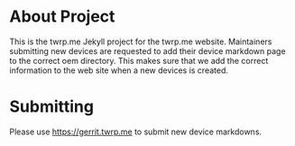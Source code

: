# About Project

This is the twrp.me Jekyll project for the twrp.me website.
Maintainers submitting new devices are requested to add
their device markdown page to the correct oem directory.
This makes sure that we add the correct information to the
web site when a new devices is created.

# Submitting
Please use https://gerrit.twrp.me to submit new device
markdowns.


